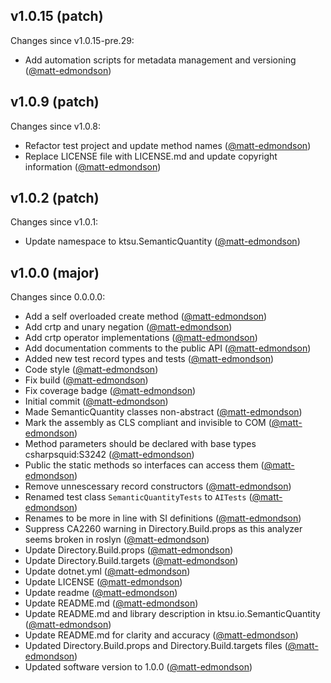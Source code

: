 ## v1.0.15 (patch)

Changes since v1.0.15-pre.29:

- Add automation scripts for metadata management and versioning ([@matt-edmondson](https://github.com/matt-edmondson))

## v1.0.9 (patch)

Changes since v1.0.8:

- Refactor test project and update method names ([@matt-edmondson](https://github.com/matt-edmondson))
- Replace LICENSE file with LICENSE.md and update copyright information ([@matt-edmondson](https://github.com/matt-edmondson))

## v1.0.2 (patch)

Changes since v1.0.1:

- Update namespace to ktsu.SemanticQuantity ([@matt-edmondson](https://github.com/matt-edmondson))

## v1.0.0 (major)

Changes since 0.0.0.0:

- Add a self overloaded create method ([@matt-edmondson](https://github.com/matt-edmondson))
- Add crtp and unary negation ([@matt-edmondson](https://github.com/matt-edmondson))
- Add crtp operator implementations ([@matt-edmondson](https://github.com/matt-edmondson))
- Add documentation comments to the public API ([@matt-edmondson](https://github.com/matt-edmondson))
- Added new test record types and tests ([@matt-edmondson](https://github.com/matt-edmondson))
- Code style ([@matt-edmondson](https://github.com/matt-edmondson))
- Fix build ([@matt-edmondson](https://github.com/matt-edmondson))
- Fix coverage badge ([@matt-edmondson](https://github.com/matt-edmondson))
- Initial commit ([@matt-edmondson](https://github.com/matt-edmondson))
- Made SemanticQuantity classes non-abstract ([@matt-edmondson](https://github.com/matt-edmondson))
- Mark the assembly as CLS compliant and invisible to COM ([@matt-edmondson](https://github.com/matt-edmondson))
- Method parameters should be declared with base types csharpsquid:S3242 ([@matt-edmondson](https://github.com/matt-edmondson))
- Public the static methods so interfaces can access them ([@matt-edmondson](https://github.com/matt-edmondson))
- Remove unnescessary record constructors ([@matt-edmondson](https://github.com/matt-edmondson))
- Renamed test class `SemanticQuantityTests` to `AITests` ([@matt-edmondson](https://github.com/matt-edmondson))
- Renames to be more in line with SI definitions ([@matt-edmondson](https://github.com/matt-edmondson))
- Suppress CA2260 warning in Directory.Build.props as this analyzer seems broken in roslyn ([@matt-edmondson](https://github.com/matt-edmondson))
- Update Directory.Build.props ([@matt-edmondson](https://github.com/matt-edmondson))
- Update Directory.Build.targets ([@matt-edmondson](https://github.com/matt-edmondson))
- Update dotnet.yml ([@matt-edmondson](https://github.com/matt-edmondson))
- Update LICENSE ([@matt-edmondson](https://github.com/matt-edmondson))
- Update readme ([@matt-edmondson](https://github.com/matt-edmondson))
- Update README.md ([@matt-edmondson](https://github.com/matt-edmondson))
- Update README.md and library description in ktsu.io.SemanticQuantity ([@matt-edmondson](https://github.com/matt-edmondson))
- Update README.md for clarity and accuracy ([@matt-edmondson](https://github.com/matt-edmondson))
- Updated Directory.Build.props and Directory.Build.targets files ([@matt-edmondson](https://github.com/matt-edmondson))
- Updated software version to 1.0.0 ([@matt-edmondson](https://github.com/matt-edmondson))


